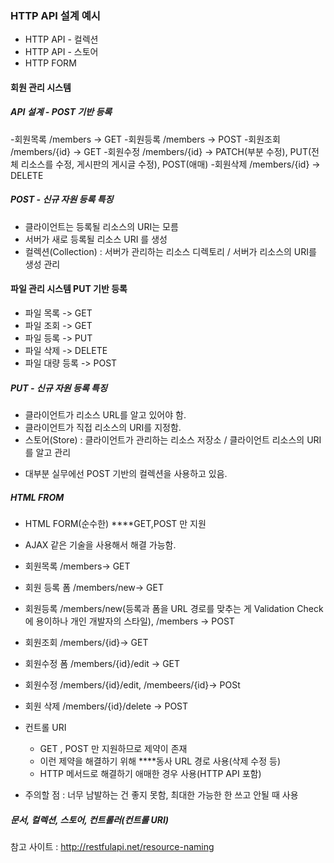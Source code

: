 ### HTTP API 설계 예시

- HTTP API - 컬렉션
- HTTP API - 스토어
- HTTP FORM


#### 회원 관리 시스템

##### API 설계 - POST 기반 등록

-회원목록 /members -> GET
-회원등록 /members -> POST
-회원조회 /members/{id} -> GET
-회원수정 /members/{id} -> PATCH(부분 수정), PUT(전체 리소스를 수정, 게시판의 게시글 수정), POST(애매)
-회원삭제 /members/{id} -> DELETE

##### POST - 신규 자원 등록 특징

 - 클라이언트는 등록될 리소스의 URI는 모름
 - 서버가 새로 등록될 리소스 URI 를 생성
 - 컬렉션(Collection)  : 서버가 관리하는 리소스 디렉토리 / 서버가 리소스의 URI를 생성 관리 

#### 파일 관리 시스템 PUT 기반 등록

- 파일 목록 -> GET
- 파일 조회 -> GET
- 파일 등록 -> PUT
- 파일 삭제 -> DELETE
- 파일 대량 등록 -> POST

##### PUT - 신규 자원 등록 특징

 - 클라이언트가 리소스 URL를 알고 있어야 함.
 - 클라이언트가 직접 리소스의 URI를 지정함.
 - 스토어(Store) : 클라이언트가 관리하는 리소스 저장소 / 클라이언트 리소스의 URI를 알고 관리

* 대부분 실무에선 POST 기반의 컬렉션을 사용하고 있음.

##### HTML FROM

 - HTML FORM(순수한) ****GET,POST 만 지원
 - AJAX 같은 기술을 사용해서 해결 가능함.
 
 - 회원목록 /members-> GET
 - 회원 등록 폼 /members/new-> GET
 - 회원등록 /members/new(등록과 폼을 URL 경로를 맞추는 게 Validation Check에 용이하나 개인 개발자의 스타일), /members -> POST
 - 회원조회 /members/{id}-> GET
 - 회원수정 폼 /members/{id}/edit -> GET
 - 회원수정 /members/{id}/edit, /membeers/{id}-> POSt 
 - 회원 삭제 /members/{id}/delete -> POST
 
  - 컨트롤 URI
    - GET , POST 만 지원하므로 제약이 존재
    - 이런 제약을 해결하기 위해 ****동사 URL 경로 사용(삭제 수정 등)
    - HTTP 메서드로 해결하기 애매한 경우 사용(HTTP API 포함)
  
  * 주의할 점 : 너무 남발하는 건 좋지 못함, 최대한 가능한 한 쓰고 안될 때 사용
 
 ##### 문서, 컬렉션, 스토어, 컨트롤러(컨트롤 URI)
 
 참고 사이트 : http://restfulapi.net/resource-naming
 
